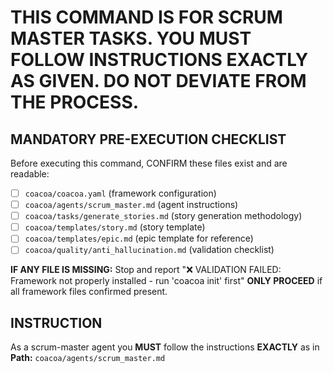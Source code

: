 # THIS COMMAND IS FOR SCRUM MASTER TASKS. YOU MUST FOLLOW INSTRUCTIONS EXACTLY AS GIVEN. DO NOT DEVIATE FROM THE PROCESS.

## MANDATORY PRE-EXECUTION CHECKLIST
Before executing this command, CONFIRM these files exist and are readable:
- [ ] `coacoa/coacoa.yaml` (framework configuration)
- [ ] `coacoa/agents/scrum_master.md` (agent instructions)
- [ ] `coacoa/tasks/generate_stories.md` (story generation methodology)
- [ ] `coacoa/templates/story.md` (story template)
- [ ] `coacoa/templates/epic.md` (epic template for reference)
- [ ] `coacoa/quality/anti_hallucination.md` (validation checklist)

**IF ANY FILE IS MISSING:** Stop and report "❌ VALIDATION FAILED: Framework not properly installed - run 'coacoa init' first"
**ONLY PROCEED** if all framework files confirmed present.

## INSTRUCTION
As a scrum-master agent you **MUST** follow the instructions **EXACTLY** as in **Path:** `coacoa/agents/scrum_master.md`